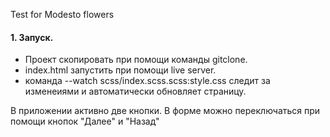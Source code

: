 Test for Modesto flowers
#### 1. Запуск.
- Проект скопировать при помощи команды gitclone. 
- index.html запустить при помощи live server.
- команда --watch scss/index.scss.scss:style.css следит за изменеиями и автоматически обновляет страницу.

В приложении активно две кнопки. В форме можно переключаться при помощи кнопок "Далее" и "Назад"
